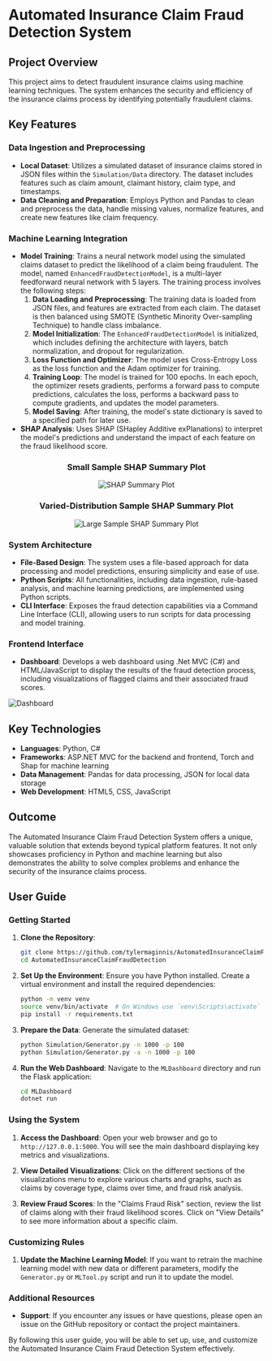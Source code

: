 # Automated Insurance Claim Fraud Detection System

## Project Overview

This project aims to detect fraudulent insurance claims using machine learning techniques. The system enhances the security and efficiency of the insurance claims process by identifying potentially fraudulent claims.

## Key Features

### Data Ingestion and Preprocessing
- **Local Dataset**: Utilizes a simulated dataset of insurance claims stored in JSON files within the `Simulation/Data` directory. The dataset includes features such as claim amount, claimant history, claim type, and timestamps.
- **Data Cleaning and Preparation**: Employs Python and Pandas to clean and preprocess the data, handle missing values, normalize features, and create new features like claim frequency.

### Machine Learning Integration
- **Model Training**: Trains a neural network model using the simulated claims dataset to predict the likelihood of a claim being fraudulent. The model, named `EnhancedFraudDetectionModel`, is a multi-layer feedforward neural network with 5 layers. The training process involves the following steps:
  1. **Data Loading and Preprocessing**: The training data is loaded from JSON files, and features are extracted from each claim. The dataset is then balanced using SMOTE (Synthetic Minority Over-sampling Technique) to handle class imbalance.
  2. **Model Initialization**: The `EnhancedFraudDetectionModel` is initialized, which includes defining the architecture with layers, batch normalization, and dropout for regularization.
  3. **Loss Function and Optimizer**: The model uses Cross-Entropy Loss as the loss function and the Adam optimizer for training.
  4. **Training Loop**: The model is trained for 100 epochs. In each epoch, the optimizer resets gradients, performs a forward pass to compute predictions, calculates the loss, performs a backward pass to compute gradients, and updates the model parameters.
  5. **Model Saving**: After training, the model's state dictionary is saved to a specified path for later use.
- **SHAP Analysis**: Uses SHAP (SHapley Additive exPlanations) to interpret the model's predictions and understand the impact of each feature on the fraud likelihood score.

<div style="text-align: center;">
  <h3>Small Sample SHAP Summary Plot</h3>
  <img src="images/shap_summary_plot.png" alt="SHAP Summary Plot" >    
  <h3>Varied-Distribution Sample SHAP Summary Plot</h3>
  <img src="images/large_sample.png" alt="Large Sample SHAP Summary Plot" >    
</div>

### System Architecture
- **File-Based Design**: The system uses a file-based approach for data processing and model predictions, ensuring simplicity and ease of use.
- **Python Scripts**: All functionalities, including data ingestion, rule-based analysis, and machine learning predictions, are implemented using Python scripts.
- **CLI Interface**: Exposes the fraud detection capabilities via a Command Line Interface (CLI), allowing users to run scripts for data processing and model training.

### Frontend Interface
- **Dashboard**: Develops a web dashboard using .Net MVC (C#) and HTML/JavaScript to display the results of the fraud detection process, including visualizations of flagged claims and their associated fraud scores.

<img src="images/Dashboard.png" alt="Dashboard" >    

## Key Technologies

- **Languages**: Python, C#
- **Frameworks**: ASP.NET MVC for the backend and frontend, Torch and Shap for machine learning
- **Data Management**: Pandas for data processing, JSON for local data storage
- **Web Development**: HTML5, CSS, JavaScript

## Outcome

The Automated Insurance Claim Fraud Detection System offers a unique, valuable solution that extends beyond typical platform features. It not only showcases proficiency in Python and machine learning but also demonstrates the ability to solve complex problems and enhance the security of the insurance claims process.

## User Guide

### Getting Started

1. **Clone the Repository**:
   ```bash
   git clone https://github.com/tylermaginnis/AutomatedInsuranceClaimFraudDetection.git
   cd AutomatedInsuranceClaimFraudDetection
   ```

2. **Set Up the Environment**:
   Ensure you have Python installed. Create a virtual environment and install the required dependencies:
   ```bash
   python -m venv venv
   source venv/bin/activate  # On Windows use `venv\Scripts\activate`
   pip install -r requirements.txt
   ```

3. **Prepare the Data**:
   Generate the simulated dataset:
   ```bash
   python Simulation/Generator.py -n 1000 -p 100
   python Simulation/Generator.py -a -n 1000 -p 100
   ```

4. **Run the Web Dashboard**:
   Navigate to the `MLDashboard` directory and run the Flask application:
   ```bash
   cd MLDashboard
   dotnet run
   ```

### Using the System

1. **Access the Dashboard**:
   Open your web browser and go to `http://127.0.0.1:5000`. You will see the main dashboard displaying key metrics and visualizations.

2. **View Detailed Visualizations**:
   Click on the different sections of the visualizations menu to explore various charts and graphs, such as claims by coverage type, claims over time, and fraud risk analysis.

3. **Review Fraud Scores**:
   In the "Claims Fraud Risk" section, review the list of claims along with their fraud likelihood scores. Click on "View Details" to see more information about a specific claim.

### Customizing Rules

1. **Update the Machine Learning Model**:
   If you want to retrain the machine learning model with new data or different parameters, modify the `Generator.py` or `MLTool.py` script and run it to update the model.

### Additional Resources

- **Support**: If you encounter any issues or have questions, please open an issue on the GitHub repository or contact the project maintainers.

By following this user guide, you will be able to set up, use, and customize the Automated Insurance Claim Fraud Detection System effectively.
